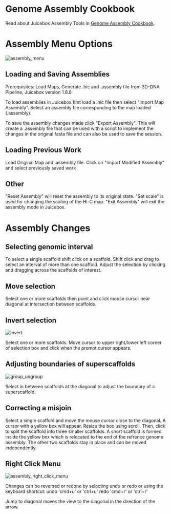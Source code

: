 
# Genome Assembly Cookbook

Read about Juicebox Assembly Tools in <a href="https://www.dropbox.com/s/yq5oeuh0c9dlzhw/manual_180322.pdf?dl=0">Genome Assembly Cookbook</a>.

# Assembly Menu Options

 <img src="https://raw.githubusercontent.com/wiki/aidenlab/Juicebox/images/assembly_menu.png" alt="assembly_menu">

## Loading and Saving Assemblies
Prerequisites: Load Maps, Generate .hic and .assembly file from 3D-DNA Pipeline, Juicebox version 1.8.8

To load assemblies in Juicebox first load a .hic file then select "Import Map Assembly". Select an assembly file corresponding to the map loaded (.assembly).

To save the assembly changes made click "Export Assembly". This will create a .assembly file that can be used with a script to implement the changes in the original fasta file and can also be used to save the session.

## Loading Previous Work

Load Original Map and .assembly file. Click on "Import Modified Assembly" and select previously saved work

## Other

"Reset Assembly" will reset the assembly to its original state.
"Set scale" is used for changing the scaling of the Hi-C map.
"Exit Assembly" will exit the assembly mode in Juicebox.

# Assembly Changes

## Selecting genomic interval

To select a single scaffold shift click on a scaffold. Shift click and drag to select an interval of more than one scaffold. Adjust the selection by clicking and dragging across the scaffolds of interest.

## Move selection

Select one or more scaffolds then point and click mouse cursor near diagonal at intersection between scaffolds.

## Invert selection

 <img src="https://raw.githubusercontent.com/wiki/aidenlab/Juicebox/images/invert.png" alt="invert">

Select one or more scaffolds. Move cursor to upper right/lower left corner of selection box and click when the prompt cursor appears.

## Adjusting boundaries of superscaffolds

 <img src="https://raw.githubusercontent.com/wiki/aidenlab/Juicebox/images/group_ungroup.png" alt="group_ungroup">

Select in between scaffolds at the diagonal to adjust the boundary of a superscaffold.

## Correcting a misjoin
Select a single scaffold and move the mouse cursor close to the diagonal. A cursor with a yellow box will appear. Resize the box using scroll. Then, click to split the scaffold into three smaller scaffolds. A short scaffold is formed inside the yellow box which is relocated to the end of the refrence genome assembly. The other two scaffolds stay in place and can be moved independently.

## Right Click Menu

<img src="https://raw.githubusercontent.com/wiki/aidenlab/Juicebox/images/assembly_right_click_menu.png" alt="assembly_right_click_menu">

Changes can be reversed or redone by selecting undo or redo or using the keyboard shortcut:
undo 'cmd+u' or 'ctrl+u' 
redo 'cmd+r' or  'ctrl+r'

Jump to diagonal moves the view to the diagonal in the direction of the arrow.



